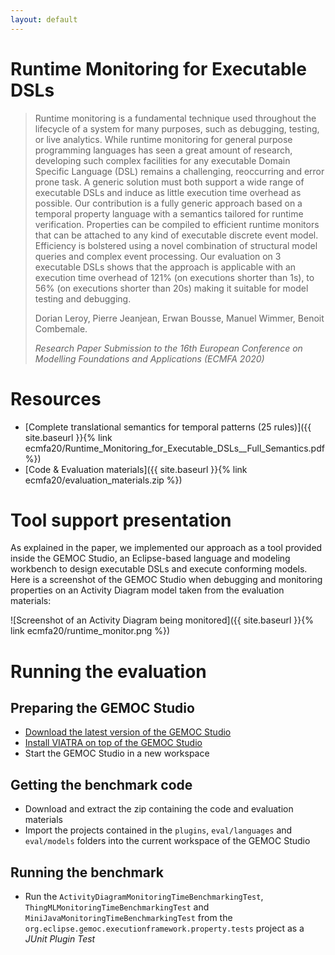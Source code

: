 ```yaml
---
layout: default
---
```


# Runtime Monitoring for Executable DSLs

> Runtime monitoring is a fundamental technique used throughout the lifecycle of a system for many purposes, such as debugging, testing, or live analytics. While runtime monitoring for general purpose programming languages has seen a great amount of research, developing such complex facilities for any executable Domain Specific Language (DSL) remains a challenging, reoccurring and error prone task. A generic solution must both support a wide range of executable DSLs and induce as little execution time overhead as possible. Our contribution is a fully generic approach based on a temporal property language with a semantics tailored for runtime verification. Properties can be compiled to efficient runtime monitors that can be attached to any kind of executable discrete event model. Efficiency is bolstered using a novel combination of structural model queries and complex event processing. Our evaluation on 3 executable DSLs shows that the approach is applicable with an execution time overhead of 121% (on executions shorter than 1s), to 56% (on executions shorter than 20s) making it suitable for model testing and debugging.
>
> Dorian Leroy, Pierre Jeanjean, Erwan Bousse, Manuel Wimmer, Benoit Combemale.
>
> *Research Paper Submission to the 16th European Conference on Modelling Foundations and Applications (ECMFA 2020)*

# Resources
 - [Complete translational semantics for temporal patterns (25 rules)]({{ site.baseurl }}{% link ecmfa20/Runtime_Monitoring_for_Executable_DSLs__Full_Semantics.pdf %})
 - [Code & Evaluation materials]({{ site.baseurl }}{% link ecmfa20/evaluation_materials.zip %})

# Tool support presentation

As explained in the paper, we implemented our approach as a tool provided inside the GEMOC Studio, an Eclipse-based language and modeling workbench to design executable DSLs and execute conforming models. Here is a screenshot of the GEMOC Studio when debugging and monitoring properties on an Activity Diagram model taken from the evaluation materials:

![Screenshot of an Activity Diagram being monitored]({{ site.baseurl }}{% link ecmfa20/runtime_monitor.png %})


# Running the evaluation

## Preparing the GEMOC Studio

 - [Download the latest version of the GEMOC Studio](http://gemoc.org/download.html)
 - [Install VIATRA on top of the GEMOC Studio](https://www.eclipse.org/viatra/downloads.html)
 - Start the GEMOC Studio in a new workspace

## Getting the benchmark code

 - Download and extract the zip containing the code and evaluation materials
 - Import the projects contained in the `plugins`, `eval/languages` and `eval/models` folders into the current workspace of the GEMOC Studio

## Running the benchmark

 - Run the `ActivityDiagramMonitoringTimeBenchmarkingTest`, `ThingMLMonitoringTimeBenchmarkingTest` and `MiniJavaMonitoringTimeBenchmarkingTest` from the `org.eclipse.gemoc.executionframework.property.tests` project as a *JUnit Plugin Test*
